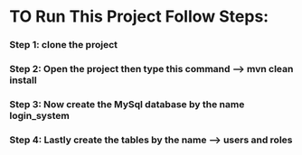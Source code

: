 # TO Run This Project Follow Steps:
### Step 1: clone the project
### Step 2: Open the project then type this command --> mvn clean install
### Step 3: Now create the MySql database by the name login_system
### Step 4: Lastly create the tables by the name --> users and roles
